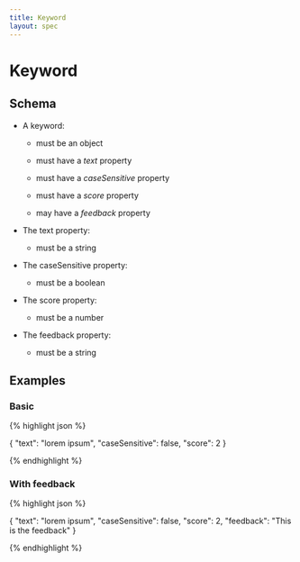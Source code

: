 ```yaml
---
title: Keyword
layout: spec
---
```


# Keyword

## Schema

* A keyword:

  * must be an object

  * must have a *text* property

  * must have a *caseSensitive* property

  * must have a *score* property

  * may have a *feedback* property

* The text property:

  * must be a string

* The caseSensitive property:

  * must be a boolean

* The score property:

  * must be a number

* The feedback property:

  * must be a string

## Examples

### Basic

{% highlight json %}

{
  "text": "lorem ipsum",
  "caseSensitive": false,
  "score": 2
}

{% endhighlight %}

### With feedback

{% highlight json %}

{
  "text": "lorem ipsum",
  "caseSensitive": false,
  "score": 2,
  "feedback": "This is the feedback"
}

{% endhighlight %}

